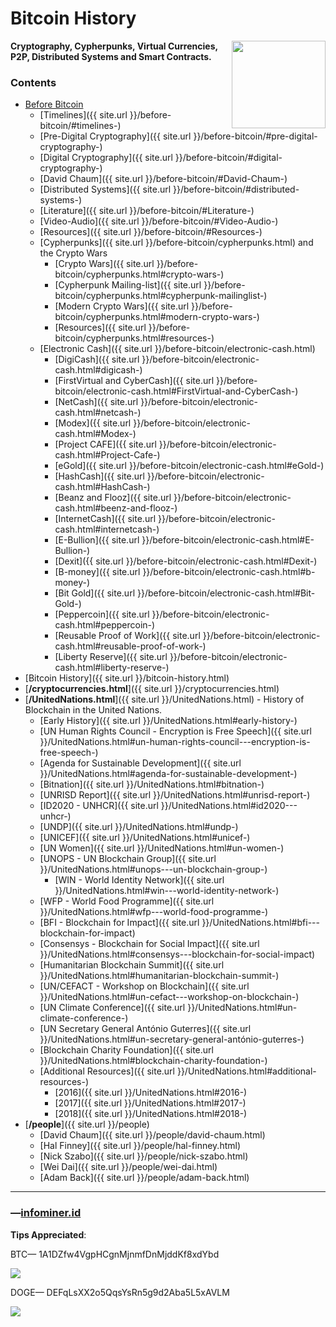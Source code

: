 # Bitcoin History
<a href="https://infominer.id"><img src="https://infominer.id/images/infominer.png" align="right" width="150" height="140"></a>
**Cryptography, Cypherpunks, Virtual Currencies, P2P, Distributed Systems and Smart Contracts.**



### Contents

* [Before Bitcoin](/before-bitcoin)
  * [Timelines]({{ site.url }}/before-bitcoin/#timelines-)
  * [Pre-Digital Cryptography]({{ site.url }}/before-bitcoin/#pre-digital-cryptography-)
  * [Digital Cryptography]({{ site.url }}/before-bitcoin/#digital-cryptography-)
  * [David Chaum]({{ site.url }}/before-bitcoin/#David-Chaum-)
  * [Distributed Systems]({{ site.url }}/before-bitcoin/#distributed-systems-)
  * [Literature]({{ site.url }}/before-bitcoin/#Literature-)
  * [Video-Audio]({{ site.url }}/before-bitcoin/#Video-Audio-)
  * [Resources]({{ site.url }}/before-bitcoin/#Resources-)
  * [Cypherpunks]({{ site.url }}/before-bitcoin/cypherpunks.html) and the Crypto Wars
    * [Crypto Wars]({{ site.url }}/before-bitcoin/cypherpunks.html#crypto-wars-)
    * [Cypherpunk Mailing-list]({{ site.url }}/before-bitcoin/cypherpunks.html#cypherpunk-mailinglist-)
    * [Modern Crypto Wars]({{ site.url }}/before-bitcoin/cypherpunks.html#modern-crypto-wars-)
    * [Resources]({{ site.url }}/before-bitcoin/cypherpunks.html#resources-)
  * [Electronic Cash]({{ site.url }}/before-bitcoin/electronic-cash.html)
    * [DigiCash]({{ site.url }}/before-bitcoin/electronic-cash.html#digicash-)
    * [FirstVirtual and CyberCash]({{ site.url }}/before-bitcoin/electronic-cash.html#FirstVirtual-and-CyberCash-)
    * [NetCash]({{ site.url }}/before-bitcoin/electronic-cash.html#netcash-)
    * [Modex]({{ site.url }}/before-bitcoin/electronic-cash.html#Modex-)
    * [Project CAFE]({{ site.url }}/before-bitcoin/electronic-cash.html#Project-Cafe-)
    * [eGold]({{ site.url }}/before-bitcoin/electronic-cash.html#eGold-)
    * [HashCash]({{ site.url }}/before-bitcoin/electronic-cash.html#HashCash-)
    * [Beanz and Flooz]({{ site.url }}/before-bitcoin/electronic-cash.html#beenz-and-flooz-)
    * [InternetCash]({{ site.url }}/before-bitcoin/electronic-cash.html#internetcash-)
    * [E-Bullion]({{ site.url }}/before-bitcoin/electronic-cash.html#E-Bullion-)
    * [Dexit]({{ site.url }}/before-bitcoin/electronic-cash.html#Dexit-)
    * [B-money]({{ site.url }}/before-bitcoin/electronic-cash.html#b-money-)
    * [Bit Gold]({{ site.url }}/before-bitcoin/electronic-cash.html#Bit-Gold-)
    * [Peppercoin]({{ site.url }}/before-bitcoin/electronic-cash.html#peppercoin-)
    * [Reusable Proof of Work]({{ site.url }}/before-bitcoin/electronic-cash.html#reusable-proof-of-work-)
    * [Liberty Reserve]({{ site.url }}/before-bitcoin/electronic-cash.html#liberty-reserve-)
* [Bitcoin History]({{ site.url }}/bitcoin-history.html) 
* [**/cryptocurrencies.html**]({{ site.url }}/cryptocurrencies.html)
* [**/UnitedNations.html**]({{ site.url }}/UnitedNations.html) - History of Blockchain in the United Nations.
  * [Early History]({{ site.url }}/UnitedNations.html#early-history-)
  * [UN Human Rights Council - Encryption is Free Speech]({{ site.url }}/UnitedNations.html#un-human-rights-council---encryption-is-free-speech-)
  * [Agenda for Sustainable Development]({{ site.url }}/UnitedNations.html#agenda-for-sustainable-development-)
  * [Bitnation]({{ site.url }}/UnitedNations.html#bitnation-)
  * [UNRISD Report]({{ site.url }}/UnitedNations.html#unrisd-report-)
  * [ID2020 - UNHCR]({{ site.url }}/UnitedNations.html#id2020---unhcr-)
  * [UNDP]({{ site.url }}/UnitedNations.html#undp-)
  * [UNICEF]({{ site.url }}/UnitedNations.html#unicef-)
  * [UN Women]({{ site.url }}/UnitedNations.html#un-women-)
  * [UNOPS - UN Blockchain Group]({{ site.url }}/UnitedNations.html#unops---un-blockchain-group-)
    * [WIN - World Identity Network]({{ site.url }}/UnitedNations.html#win---world-identity-network-)  
  * [WFP - World Food Programme]({{ site.url }}/UnitedNations.html#wfp---world-food-programme-)
  * [BFI - Blockchain for Impact]({{ site.url }}/UnitedNations.html#bfi---blockchain-for-impact)
  * [Consensys - Blockchain for Social Impact]({{ site.url }}/UnitedNations.html#consensys---blockchain-for-social-impact)
  * [Humanitarian Blockchain Summit]({{ site.url }}/UnitedNations.html#humanitarian-blockchain-summit-)
  * [UN/CEFACT - Workshop on Blockchain]({{ site.url }}/UnitedNations.html#un-cefact---workshop-on-blockchain-)
  * [UN Climate Conference]({{ site.url }}/UnitedNations.html#un-climate-conference-)
  * [UN Secretary General António Guterres]({{ site.url }}/UnitedNations.html#un-secretary-general-antónio-guterres-)
  * [Blockchain Charity Foundation]({{ site.url }}/UnitedNations.html#blockchain-charity-foundation-)
  * [Additional Resources]({{ site.url }}/UnitedNations.html#additional-resources-)
    * [2016]({{ site.url }}/UnitedNations.html#2016-)
    * [2017]({{ site.url }}/UnitedNations.html#2017-)
    * [2018]({{ site.url }}/UnitedNations.html#2018-)
* [**/people**]({{ site.url }}/people)
  * [David Chaum]({{ site.url }}/people/david-chaum.html)
  * [Hal Finney]({{ site.url }}/people/hal-finney.html)
  * [Nick Szabo]({{ site.url }}/people/nick-szabo.html)
  * [Wei Dai]({{ site.url }}/people/wei-dai.html)
  * [Adam Back]({{ site.url }}/people/adam-back.html)

---

### —[infominer.id](https://infominer.id)

**Tips Appreciated**:

BTC— 1A1DZfw4VgpHCgnMjnmfDnMjddKf8xdYbd

![](https://imgur.com/yXLLm9Bl.png) 

DOGE— DEFqLsXX2o5QqsYsRn5g9d2Aba5L5xAVLM

![](https://i.imgur.com/0zBLoUP.png) 


